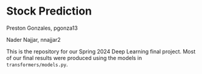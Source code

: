 # Stock Prediction
Preston Gonzales, pgonza13

Nader Najjar, nnajjar2

This is the repository for our Spring 2024 Deep Learning final project. Most of our final results were produced using the models in `transformers/models.py`.
